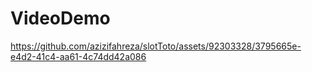 # VideoDemo
https://github.com/azizifahreza/slotToto/assets/92303328/3795665e-e4d2-41c4-aa61-4c74dd42a086

